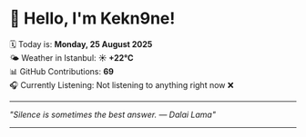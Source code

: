 # 👋 Hello, I'm Kekn9ne!

🗓️ Today is: **Monday, 25 August 2025**  
🌤️ Weather in Istanbul: **☀️   +22°C**  
📊 GitHub Contributions: **69**  
🎧 Currently Listening: Not listening to anything right now ❌

---

_"Silence is sometimes the best answer. — *Dalai Lama*"_

---
